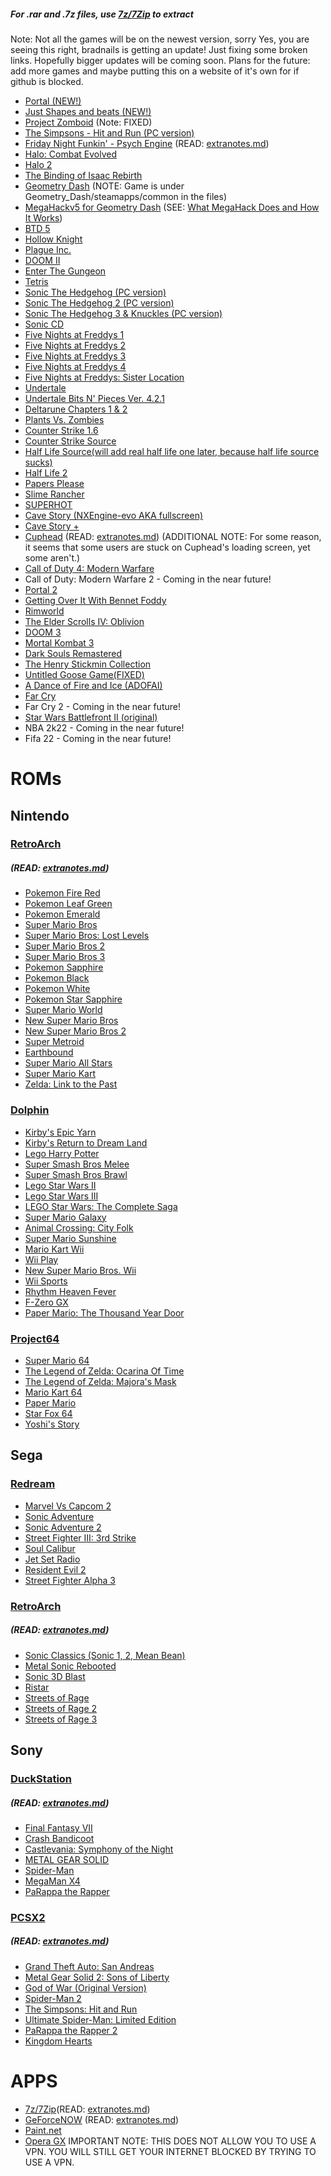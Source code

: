 

##### For .rar and .7z files, use [7z/7Zip](https://drive.google.com/file/d/1by7I72v0vP8VvdlOQaE5SnwC3zSoam6z/view?usp=sharing) to extract
Note: Not all the games will be on the newest version, sorry
Yes, you are seeing this right, bradnails is getting an update! Just fixing some broken links. Hopefully bigger updates will be coming soon.
Plans for the future: add more games and maybe putting this on a website of it's own for if github is blocked.
- [Portal (NEW!)](https://drive.google.com/file/d/18ShoDa7EXj2Jy_tG-SLwh-Th0k6yfRvG/view?usp=sharing)
- [Just Shapes and beats (NEW!)](https://drive.google.com/file/d/10_d_Gf_w43qTccdH5T2jKrAVNCKShssX/view?usp=sharing)
- [Project Zomboid](https://drive.google.com/file/d/1rMGEd-ps7mgGTH8Yi9xc6Fenik7YX0_h/view?usp=sharing) (Note: FIXED)
- [The Simpsons - Hit and Run (PC version)](https://drive.google.com/file/d/1g6_YcsqPBiqqHFK_wkwzbMRu7e70T0T3/edit)
- [Friday Night Funkin' - Psych Engine](https://drive.google.com/file/d/1vsMbJPVten8zBhOdeVr-YyOaBLVD0Eh4/view?usp=sharing) (READ: [extranotes.md](https://github.com/Project-Bradnails/Bradnails/blob/main/Software/extranotes.md#friday-night-funkin---psych-engine))
- [Halo: Combat Evolved](https://drive.google.com/file/d/144eKVPvUoejd6174zX4Onux4YzHUxbTq/view?usp=sharing)
- [Halo 2](https://drive.google.com/file/d/1yu0hjRT_i3JdclnghVmw4Fy80GOp1zXq/view?usp=sharing)
- [The Binding of Isaac Rebirth](https://drive.google.com/file/d/1Z0NeWqzUdfs-VhPYBSMY-uwaxy_Mo_WI/view?usp=sharing)
- [Geometry Dash](https://drive.google.com/file/d/1a3Q05EnU0pvHYBmukQOIu3k8ltBc1M27/view?usp=sharing) (NOTE: Game is under Geometry_Dash/steamapps/common in the files)
- [MegaHackv5 for Geometry Dash](https://drive.google.com/file/d/1VzcQxund1LIBmHxD4BwHVfzL_zoLLyBY/view?usp=sharing)  (SEE: [What MegaHack Does and How It Works](https://www.youtube.com/watch?v=zJ-s7lvD1j4&t=14s))
- [BTD 5](https://drive.google.com/file/d/19vInou1QofheKIz2ZCRvQOxeBu-elpeB/view?usp=sharing)
- [Hollow Knight]([https://drive.google.com/drive/folders/1M6IbmNrMCjij9ky0sKP8TJZttRZZ6teJ](https://drive.google.com/file/d/1zT0A03CNI4MkArkZIQg_Xhp9SqlO_8qJ/view))
- [Plague Inc.](https://drive.google.com/file/d/1LwtqtCgmQTgTSMPQWhj9xYb_kENATHqj/view?usp=sharing)
- [DOOM II](https://drive.google.com/file/d/10BC4qo4vnYQtDbjXSPCEal-iROCE48Uy/view?usp=sharing)
- [Enter The Gungeon](https://drive.google.com/file/d/1h9MJ5KCQCj-1zdT0djJ37Ijrhug9r1s3/view?usp=sharing)
- [Tetris](https://drive.google.com/file/d/1I6v9nsqHhttABpsb7tQQPG8tWMv17TyA/view?usp=sharing)
- [Sonic The Hedgehog (PC version)](https://drive.google.com/file/d/1jg0jJyfP3ycxgtIy8bleOPeET9mhUc9y/view?usp=sharing)
- [Sonic The Hedgehog 2 (PC version)](https://drive.google.com/file/d/1LyZ12blHovis2RMaHYCL2w8_3JxqR3rS/view?usp=sharing)
- [Sonic The Hedgehog 3 & Knuckles (PC version)](https://drive.google.com/file/d/1s8gCSphxGpyHcSQjUSX2eDKCdqjbwYml/view?usp=sharing)
- [Sonic CD](https://drive.google.com/file/d/1vBPzTz_UYyUQWMvAVIvpOBQRqP0Sar1w/view?usp=sharing)
- [Five Nights at Freddys 1](https://drive.google.com/file/d/1XHomPytyZiKGKOkli5ulu4FSthT6tiah/view?usp=sharing)
- [Five Nights at Freddys 2](https://drive.google.com/file/d/1lCoKR7FY1Y7qRbzihi5j8wyaXlh3mujw/view?usp=sharing)
- [Five Nights at Freddys 3](https://drive.google.com/file/d/0B31-NQeMvxfqSTFTcFNiY1J5VEE/view?usp=sharing)
- [Five Nights at Freddys 4](https://drive.google.com/file/d/0B3UqtAb3iqEiUTd1Z3J4bV9vM1E/view?usp=sharing)
- [Five Nights at Freddys: Sister Location](https://drive.google.com/file/d/1fe7lRYUed41rEim3aB_ml528_IwG11Pc/view?usp=sharing)
- [Undertale](https://drive.google.com/file/d/1LC_fXXNNnBBFRujE5N-9Mltxjz19JKaR/view?usp=sharing)
- [Undertale Bits N' Pieces Ver. 4.2.1](https://drive.google.com/file/d/1sAm960jzA2HDEMtUmriqz3Aw7hlnuW59/view?usp=sharing)
- [Deltarune Chapters 1 & 2](https://drive.google.com/file/d/1yFsY7I5qujqRLUwz-xroA60xy-PVmOem/view?usp=sharing)
- [Plants Vs. Zombies](https://drive.google.com/file/d/1Nc-d7Rtj24Xm_kYceDGZqG8TtHG0Tejv/view?usp=sharing)
- [Counter Strike 1.6](https://drive.google.com/file/d/1hJZqgVejUJGgWL7FukLRE1D6L6aHNBpd/view?usp=sharing)
- [Counter Strike Source](https://drive.google.com/file/d/1yxNci8_5ie_eEHqESHRqUGHpnQThZnDX/view?usp=sharing)
- [Half Life Source(will add real half life one later, because half life source sucks)](https://drive.google.com/file/d/1Kq0mJaN6AtPYGsHYzV7XV8NmLfl2Wj7u/view?usp=sharing)
- [Half Life 2](https://drive.google.com/file/d/1cvkY3FNHUkjpkeY_py0ggIf_vE57tlQw/view?usp=sharing)
- [Papers Please](https://drive.google.com/file/d/1DMrHW5BwTmZgdQLiyisRrWlBJbfq5CUE/view?usp=sharing)
- [Slime Rancher](https://drive.google.com/file/d/15zTOFEBG-1TMpfbwbofr1Y_b8nkPBlYf/view?usp=sharing)
- [SUPERHOT](https://drive.google.com/file/d/195hGHGuLyLxizpeZ0H5MtZkQoxAl0KrT/view?usp=sharing)
- [Cave Story (NXEngine-evo AKA fullscreen)](https://drive.google.com/file/d/1r6MbqweDQcVCsEVXN1Ws7Xuiwb_uP-ZT/view?usp=sharing)
- [Cave Story +](https://drive.google.com/file/d/1-81Ke1mpa13DiffAkkwJ4xop8olMleja/view?usp=sharing)
- [Cuphead](https://drive.google.com/file/d/1K6Nvb6RGYWWmecyrIZF1cWflZT5y1yen/view?usp=sharing) (READ: [extranotes.md](https://github.com/Project-Bradnails/Bradnails/blob/main/Software/extranotes.md#cuphead)) (ADDITIONAL NOTE: For some reason, it seems that some users are stuck on Cuphead's loading screen, yet some aren't.)
- [Call of Duty 4: Modern Warfare](https://drive.google.com/file/d/1pOaV240JSgowOFFj_1rO74N3DcOT0F--/view?usp=sharing)
- Call of Duty: Modern Warfare 2 - Coming in the near future!
- [Portal 2](https://drive.google.com/file/d/14vypq86t2V3gCMWotiqYYwwVyuVOfv8L/view?usp=sharing)
- [Getting Over It With Bennet Foddy](https://drive.google.com/file/d/11Sd9z4Yr_KBoUDMmBInZMmLDtornfNpJ/view?usp=sharing)
- [Rimworld](https://drive.google.com/file/d/1X-vZUvo_gaDIwbLD4ppBgkhHcwHX12tr/view?usp=sharing)
- [The Elder Scrolls IV: Oblivion](https://drive.google.com/file/d/1adM1PzRz9z658VOxL3jT7E1ZuaAtiEa0/view?usp=sharing)
- [DOOM 3](https://drive.google.com/file/d/1EpVN3AtsNk-sIMvnlIFs0q41ZwPOuCWA/view?usp=sharing)
- [Mortal Kombat 3](https://drive.google.com/file/d/1SLrdYhoGBEpZ_6SZA9TS2tK_B1ZkAojO/view?usp=sharing)
- [Dark Souls Remastered](https://drive.google.com/file/d/1dC7zDWJNTtUH9pKImzqW7feZ3CS6uxTw/view?usp=sharing)
- [The Henry Stickmin Collection](https://drive.google.com/file/d/1ne97OWzZZBzOfxAzLHN1YgBA-cQip6-d/view?usp=sharing)
- [Untitled Goose Game(FIXED)](https://drive.google.com/file/d/1qynvbr9oAAc2OjDCe_f6kA1sVeDsdaDR/view?usp=sharing)
- [A Dance of Fire and Ice (ADOFAI)](https://drive.google.com/file/d/10qHPCn1KHFHJVF8z3mgKT_XaKmOyWOdL/view?usp=sharing)
- [Far Cry](https://drive.google.com/file/d/1lssQTnaTl9_SzAKJeDl0ScwJuaFNQjED/view?usp=sharing)
- Far Cry 2 - Coming in the near future!
- [Star Wars Battlefront II (original)](https://drive.google.com/file/d/0B6LFuAIkf0qScWRqR1JsUVpsZjA/view?resourcekey=0-F5jKgbqKHIx9NOjZh1BsPQ)
- NBA 2k22 - Coming in the near future!
- Fifa 22 - Coming in the near future!



# ROMs
## Nintendo
### [RetroArch](https://drive.google.com/file/d/1PE-NWR-Hh5hVm5a7EczxJcB3iaQPeFyB/view?usp=sharing) 
##### (READ: [extranotes.md](https://github.com/Project-Bradnails/Bradnails/blob/main/Software/extranotes.md#retroarch))
- [Pokemon Fire Red](https://drive.google.com/file/d/1MvZJ6CHIJX5CLIDy0c5xPB4j7ewkM1R8/view?usp=sharing)
- [Pokemon Leaf Green](https://drive.google.com/file/d/1vrpNOFEU8NX_DJJnVAFfeshwOcsxqohu/view?usp=sharing)
- [Pokemon Emerald](https://drive.google.com/file/d/1oDQj_ro2hSOnRp5nUBiqJIhYzKNXboGe/view?usp=sharing)
- [Super Mario Bros](https://drive.google.com/file/d/1-3IGC0v-BKXxgiwgHX2gYmLZztszlfcD/view?usp=sharing)
- [Super Mario Bros: Lost Levels](https://drive.google.com/file/d/1V4JhBGFEaCVPqZlEThg4OTkTUsQCcSpp/view?usp=sharing)
- [Super Mario Bros 2](https://drive.google.com/file/d/1xx72ThgEvGqBBmeamQrFxAvRTkH-Bbi-/view?usp=sharing)
- [Super Mario Bros 3](https://drive.google.com/file/d/1QWG5K16TaZ2pJVSVXqR84qoW2XUYxRvF/view?usp=sharing)
- [Pokemon Sapphire](https://drive.google.com/file/d/1t2vSCd1jZdiSY8feJ-uNBXmkAOJg_2u0/view?usp=sharing)
- [Pokemon Black](https://drive.google.com/file/d/1HC-iX9J0zzIX1kkK13VDmHcHtDw3tMNv/view?usp=sharing)
- [Pokemon White](https://drive.google.com/file/d/12E_VuR53Dr9qoAum5IR_oSobrVw4fU9T/view?usp=sharing)
- [Pokemon Star Sapphire](https://drive.google.com/file/d/1nIPwr7qSPaWy2a3L_soNkZY8yp0sjsSo/view?usp=sharing)
- [Super Mario World](https://drive.google.com/file/d/1BFeedRUiYV1WI_ZJ4YswuUYGz0nhz7lW/view?usp=sharing)
- [New Super Mario Bros](https://drive.google.com/file/d/1yryAUdziOflsO3k4-rpLt_5AeFndswg2/view?usp=sharing)
- [New Super Mario Bros 2](https://drive.google.com/file/d/16rOdDDbSpm8hOamEeeOR0FYir_wtarPL/view?usp=sharing)
- [Super Metroid](https://drive.google.com/file/d/1GH-jQxkRUaEAOa64Md9I1HMCb1Rp27ia/view?usp=sharing)
- [Earthbound](https://drive.google.com/file/d/1yVzMfHkjAw78D_K3VcwQzsNVy4eCYIfL/view?usp=sharing)
- [Super Mario All Stars](https://drive.google.com/file/d/1Gm9Ln8Gu4QyyO6qKHqPosIxy0Itzgf5L/view?usp=sharing)
- [Super Mario Kart](https://drive.google.com/file/d/1gMGP10H5nE1l3OXXRTCvy0cE5xKCXGHb/view?usp=sharing)
- [Zelda: Link to the Past](https://drive.google.com/file/d/13QcdfyOrHJgIEwEFvVZ1bR1h6pWcc8oy/view?usp=sharing)

### [Dolphin](https://drive.google.com/file/d/1Hxmd16dR-wYRvw8IXsXWecrewBZODBqJ/view?usp=sharing)
- [Kirby's Epic Yarn](https://drive.google.com/file/d/1_FCRghMZLUGl6DxfSg-zS6FZRakE7SMz/view?usp=sharing)
- [Kirby's Return to Dream Land](https://drive.google.com/file/d/1YID9HW822ZlliKHbYrjJ85bnFQnVHImn/view?usp=sharing)
- [Lego Harry Potter](https://drive.google.com/file/d/16tVDOHjue2kJdQWYdxkavzTYF7qzac5S/view?usp=sharing)
- [Super Smash Bros Melee](https://drive.google.com/file/d/1lGETJha443nfh6tv271QnpcyblS-C6ks/view?usp=sharing)
- [Super Smash Bros Brawl](https://drive.google.com/file/d/1P4GnnSBFezrEBfRBAWD6QlSpum13Oz5d/view?usp=sharing)
- [Lego Star Wars II](https://drive.google.com/file/d/1X1_UMTvhNXS0NTw1aP6O2s5xeO4JnECq/view?usp=sharing)
- [Lego Star Wars III](https://drive.google.com/file/d/1JYebQhA1TsWPOcUEp7-Mq82rcKHZNTiV/view?usp=sharing)
- [LEGO Star Wars: The Complete Saga](https://drive.google.com/file/d/1t0n02DzVtcJyZkQ_qH9HMx7iUhCV83D-/view?usp=sharing)
- [Super Mario Galaxy](https://drive.google.com/file/d/1IWJwzpC0-i4K2uA59Wlc4tvmCiGEOX5L/view?usp=sharing)
- [Animal Crossing: City Folk](https://drive.google.com/file/d/1mfn0oCOgJls_ZXJnFlIdtRsj1-G3p9IK/view?usp=sharing)
- [Super Mario Sunshine](https://drive.google.com/file/d/120B4jN0yQhS0hMJIpCAs_rK8bhII4oD7/view?usp=sharing)
- [Mario Kart Wii](https://drive.google.com/file/d/11xdaN6Ve-YmDN2g98FMvUz3PcHcA3nhB/view?usp=sharing)
- [Wii Play](https://drive.google.com/file/d/1Nd78_si62Jn4RdlIAK3xA2Xtbo81G4u0/view?usp=sharing)
- [New Super Mario Bros. Wii](https://drive.google.com/file/d/1WY9pa_hQDnDorDfsdneo3_Zy4qJVgnw2/view?usp=sharing)
- [Wii Sports](https://drive.google.com/file/d/1fvKJqBWX9fYrrsbcSbyREDyqXhrGbI34/view?usp=sharing)
- [Rhythm Heaven Fever](https://drive.google.com/file/d/1KfkSIBGcvuAwx_KHtOzUoRlNcudbLuYI/view?usp=sharing)
- [F-Zero GX](https://drive.google.com/file/d/1VagZbkUoeuA9HXi4rhLA-4EIHDu6cZnW/view?usp=sharing)
- [Paper Mario: The Thousand Year Door](https://drive.google.com/file/d/1O5D4hDslB0ULqe-dQ9g5k87A2k3UZuJk/view?usp=sharing)


### [Project64](https://drive.google.com/file/d/1k9xiFuUoZAGM-_UZ4mKcIEC3W3rkjLez/view?usp=sharing)
- [Super Mario 64](https://drive.google.com/file/d/1Dx_-AO6PHilb0_ls81jK3D1yLnGECiNF/view?usp=sharing)
- [The Legend of Zelda: Ocarina Of Time](https://drive.google.com/file/d/1lGPaHD04DBFhco4mPASmtFm4-l4woIpD/view?usp=sharing)
- [The Legend of Zelda: Majora's Mask](https://drive.google.com/file/d/1prpBTZpB8UYMbkQHp9w3j0uQNu3yZKqC/view?usp=sharing)
- [Mario Kart 64](https://drive.google.com/file/d/16AK0c00IqXS09sHegmaFSn2JAozBrCaY/view?usp=sharing)
- [Paper Mario](https://drive.google.com/file/d/16AK0c00IqXS09sHegmaFSn2JAozBrCaY/view?usp=sharing)
- [Star Fox 64](https://drive.google.com/file/d/1zkhLBO-NjqOgFndbtW8cCOkDLpp75cT8/view?usp=sharing)
- [Yoshi's Story](https://drive.google.com/file/d/1XcqlBa2B3AuiOof2zgimMOaGbzqQCL9O/view?usp=sharing)

## Sega
### [Redream](https://drive.google.com/file/d/17Hmk9F8mtJaR01Epnrj7ZquoFTl-Y_KK/view?usp=sharing)
- [Marvel Vs Capcom 2](https://drive.google.com/file/d/1Wdjp0Eoh0HUA56LOmyx2Z0db2cWOI0Av/view?usp=sharing)
- [Sonic Adventure](https://drive.google.com/file/d/1qJYWnCHasTZxB_D3HwVgahyQpytF_csb/view?usp=sharing)
- [Sonic Adventure 2](https://drive.google.com/file/d/1uE52bR__rTOWlNPurXcY7YqwYDyZwto2/view?usp=sharing)
- [Street Fighter III: 3rd Strike](https://drive.google.com/file/d/1jo7wwmComdcDJnlSu6FkLkweMggrwXLl/view?usp=sharing)
- [Soul Calibur](https://drive.google.com/file/d/0B6LFuAIkf0qScWRqR1JsUVpsZjA/view?resourcekey=0-F5jKgbqKHIx9NOjZh1BsPQ)
- [Jet Set Radio](https://drive.google.com/file/d/1VagZbkUoeuA9HXi4rhLA-4EIHDu6cZnW/view?usp=sharing)
- [Resident Evil 2](https://drive.google.com/file/d/1VagZbkUoeuA9HXi4rhLA-4EIHDu6cZnW/view?usp=sharing)
- [Street Fighter Alpha 3](https://drive.google.com/file/d/1VagZbkUoeuA9HXi4rhLA-4EIHDu6cZnW/view?usp=sharing)

### [RetroArch](https://drive.google.com/file/d/1PE-NWR-Hh5hVm5a7EczxJcB3iaQPeFyB/view?usp=sharing) 
##### (READ: [extranotes.md](https://github.com/Project-Bradnails/Bradnails/blob/main/Software/extranotes.md#retroarch))
- [Sonic Classics (Sonic 1, 2, Mean Bean)](https://drive.google.com/file/d/1rG5QO7AqXflxu8CpC63bpZaFb8xas65n/view?usp=sharing)
- [Metal Sonic Rebooted](https://drive.google.com/file/d/1UdthfKmyY3wtW8B0p9KWkY3szivW34w4/view?usp=sharing)
- [Sonic 3D Blast](https://drive.google.com/file/d/1m9JxOHbhEhCDNncqcYHsjYoSSeXyawXq/view?usp=sharing)
- [Ristar](https://drive.google.com/file/d/1ovaSazKScfK0nzd0PaE-EM1af50qyKcT/view?usp=sharing)
- [Streets of Rage](https://drive.google.com/file/d/1SBwrr7pVXD8ZH-MsQQbRaBFuJ3zeV9a0/view?usp=sharing)
- [Streets of Rage 2](https://drive.google.com/file/d/1wvSGECAaf4NsMABtuvTohCMQeLkQEL9F/view?usp=sharing)
- [Streets of Rage 3](https://drive.google.com/file/d/1tzlmuAFdN8FOUJugQNFblmHC6nXbPB8U/view?usp=sharing)

## Sony
### [DuckStation](https://drive.google.com/file/d/1Pqx2rV6syekQkEl_GwRgXW6fOOf_tMZB/view?usp=sharing) 
##### (READ: [extranotes.md](https://github.com/Project-Bradnails/Bradnails/blob/main/Software/extranotes.md#duckstation))
- [Final Fantasy VII](https://drive.google.com/file/d/1sOf4Q3TP-e759wA6LyKMPDc86sYZl4mV/view?usp=sharing)
- [Crash Bandicoot](https://drive.google.com/file/d/1EqXIy3jbtyQpQpVlSOVN2pBQu40EGRQT/view?usp=sharing)
- [Castlevania: Symphony of the Night](https://drive.google.com/file/d/1GJhqmmygSHX30DEQfYRgLObyN_R46FQ4/view?usp=sharing)
- [METAL GEAR SOLID](https://drive.google.com/file/d/1m3J2d9hLTlIy6dD9942bsxKC1wbui5KS/view?usp=sharing)
- [Spider-Man](https://drive.google.com/file/d/1KChBEKZj6W7D-7ndPeDcprF9rkoPukbd/view?usp=sharing)
- [MegaMan X4](https://drive.google.com/file/d/1eQil8GHRBeGOhbpUWlPUPZl7r8PY15DZ/view?usp=sharing)
- [PaRappa the Rapper](https://drive.google.com/file/d/1jdUIi7L5qARUX5SUYCHge4FOFQ5awymo/view?usp=sharing)

### [PCSX2](https://drive.google.com/file/d/1ixdisLIWGhzFvbGEAjw8CS0i8xF3U7Xp/view?usp=sharing) 
##### (READ: [extranotes.md](https://github.com/Project-Bradnails/Bradnails/blob/main/Software/extranotes.md#pcsx2))
- [Grand Theft Auto: San Andreas](https://drive.google.com/file/d/1L91iiVhSYzTsClE45OnOUPqo3D_pCRz_/view?usp=sharing)
- [Metal Gear Solid 2: Sons of Liberty](https://drive.google.com/file/d/1BGNndixgoqiIVLA5Grm5xfL3izIwxLxy/view?usp=sharing)
- [God of War (Original Version)](https://drive.google.com/file/d/1lPZRxRVOiMhzvgAQlFpz8cv8UcaZTZDS/view?usp=sharing)
- [Spider-Man 2](https://drive.google.com/file/d/1XAcHKNkMZn3f2LzFdv6RftLadr0nJCNV/view?usp=sharing)
- [The Simpsons: Hit and Run](https://drive.google.com/file/d/103BenMHmuRFlDI0X_GwLAsB4N2ApQ3NJ/view?usp=sharing)
- [Ultimate Spider-Man: Limited Edition](https://drive.google.com/file/d/1jZPi4SmBnSPhlplnZ5-qb-h5yINwgvsl/view?usp=sharing)
- [PaRappa the Rapper 2](https://drive.google.com/file/d/1iGDpEOvuy2j6jjzGudPqNqKho8DDoeFY/view?usp=sharing)
- [Kingdom Hearts](https://drive.google.com/file/d/1OB4pSfE0ydzVB3UhUvTOPUehSlKsKa07/view?usp=sharing)

# APPS
- [7z/7Zip](https://drive.google.com/file/d/1by7I72v0vP8VvdlOQaE5SnwC3zSoam6z/view?usp=sharing)(READ: [extranotes.md](https://github.com/Project-Bradnails/Bradnails/blob/main/Software/extranotes.md#7zip))
- [GeForceNOW](https://drive.google.com/file/d/1kbVMtYiMOtKc4L_Qd-5dsO54WfhY_hEU/view?usp=sharing) (READ: [extranotes.md](https://github.com/Project-Bradnails/Bradnails/blob/main/Software/extranotes.md#geforce-now))
- [Paint.net](https://drive.google.com/file/d/1_PdT3q3zeT5gBilUMdqR-BaYgpYfnNG3/view?usp=sharing)
- [Opera GX](https://drive.google.com/file/d/17WnPgHzNxNXazqP2aUlsUfv1fMJR3nW8/view?usp=sharing) IMPORTANT NOTE: THIS DOES NOT ALLOW YOU TO USE A VPN. YOU WILL STILL GET YOUR INTERNET BLOCKED BY TRYING TO USE A VPN.

